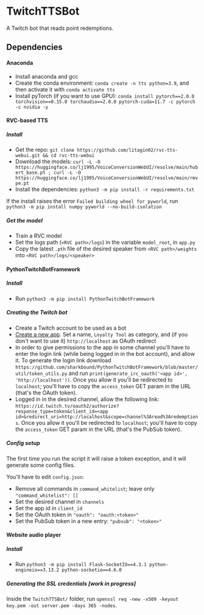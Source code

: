 # TwitchTTSBot
A Twitch bot that reads point redemptions.

## Dependencies

#### Anaconda

- Install anaconda and gcc
- Create the conda environment: `conda create -n tts python=3.9`, and then activate it with `conda activate tts`
- Install pyTorch (if you want to use GPU): `conda install pytorch==2.0.0 torchvision==0.15.0 torchaudio==2.0.0 pytorch-cuda=11.7 -c pytorch -c nvidia -y`

#### RVC-based TTS

##### Install

- Get the repo: `git clone https://github.com/litagin02/rvc-tts-webui.git && cd rvc-tts-webui`
- Download the models: `curl -L -O https://huggingface.co/lj1995/VoiceConversionWebUI/resolve/main/hubert_base.pt ; curl -L -O https://huggingface.co/lj1995/VoiceConversionWebUI/resolve/main/rmvpe.pt`
- Install the dependencies: `python3 -m pip install -r requirements.txt`

If the install raises the error `Failed building wheel for pyworld`, run `python3 -m pip install numpy pyworld --no-build-isolation`

##### Get the model

- Train a RVC model
- Set the logs path (`<RVC path>/logs`) in the variable `model_root`, in `app.py`
- Copy the latest `.pth` file of the desired speaker from `<RVC path>/weights` into `<RVC path>/logs/<speaker>`

#### PythonTwitchBotFramework

##### Install

- Run `python3 -m pip install PythonTwitchBotFramework`

##### Creating the Twitch bot

- Create a Twitch account to be used as a bot
- [Create a new app](https://dev.twitch.tv/console/apps/create). Set a name, `Loyalty Tool` as category, and (if you don't want to use it) `http://localhost` as OAuth redirect
- In order to give permissions to the app in some channel you'll have to enter the login link (while being logged in in the bot account), and allow it. To generate the login link download `https://github.com/sharkbound/PythonTwitchBotFramework/blob/master/util/token_utils.py` and run `print(generate_irc_oauth('<app id>', 'http://localhost'))`. Once you allow it you'll be redirected to `localhost`; you'll have to copy the `access_token` GET param in the URL (that's the OAuth token).
- Logged in in the desired channel, allow the following link: `https://id.twitch.tv/oauth2/authorize?response_type=token&client_id=<app id>&redirect_uri=http://localhost&scope=channel%3Aread%3Aredemptions`. Once you allow it you'll be redirected to `localhost`; you'll have to copy the `access_token` GET param in the URL (that's the PubSub token).

##### Config setup

The first time you run the script it will raise a token exception, and it will generate some config files.

You'll have to edit `config.json`:

- Remove all commands in `command_whitelist`; leave only `"command_whitelist": []`
- Set the desired channel in `channels`
- Set the app id in `client_id`
- Set the OAuth token in `"oauth": "oauth:<token>"`
- Set the PubSub token in a new entry: `"pubsub": "<token>"`

#### Website audio player

##### Install

- Run `python3 -m pip install Flask-SocketIO==4.3.1 python-engineio==3.13.2 python-socketio==4.6.0`

##### Generating the SSL credentials [work in progress]

Inside the `TwitchTTSBot/` folder, run `openssl req -new -x509 -keyout key.pem -out server.pem -days 365 -nodes`.